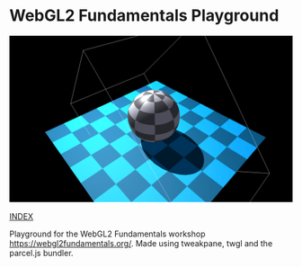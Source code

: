 # WebGL2 Fundamentals Playground

![Shadow map screenshot](https://github.com/robert-leitl/webgl2-fundamentals/blob/main/cover.png?raw=true)

[INDEX](https://robert-leitl.github.io/webgl2-fundamentals/dist/?debug)

Playground for the WebGL2 Fundamentals workshop https://webgl2fundamentals.org/. Made using tweakpane, twgl and the parcel.js bundler.